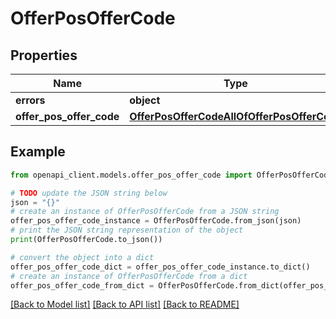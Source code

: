 # OfferPosOfferCode


## Properties

Name | Type | Description | Notes
------------ | ------------- | ------------- | -------------
**errors** | **object** |  | [optional] 
**offer_pos_offer_code** | [**OfferPosOfferCodeAllOfOfferPosOfferCode**](OfferPosOfferCodeAllOfOfferPosOfferCode.md) |  | [optional] 

## Example

```python
from openapi_client.models.offer_pos_offer_code import OfferPosOfferCode

# TODO update the JSON string below
json = "{}"
# create an instance of OfferPosOfferCode from a JSON string
offer_pos_offer_code_instance = OfferPosOfferCode.from_json(json)
# print the JSON string representation of the object
print(OfferPosOfferCode.to_json())

# convert the object into a dict
offer_pos_offer_code_dict = offer_pos_offer_code_instance.to_dict()
# create an instance of OfferPosOfferCode from a dict
offer_pos_offer_code_from_dict = OfferPosOfferCode.from_dict(offer_pos_offer_code_dict)
```
[[Back to Model list]](../README.md#documentation-for-models) [[Back to API list]](../README.md#documentation-for-api-endpoints) [[Back to README]](../README.md)


